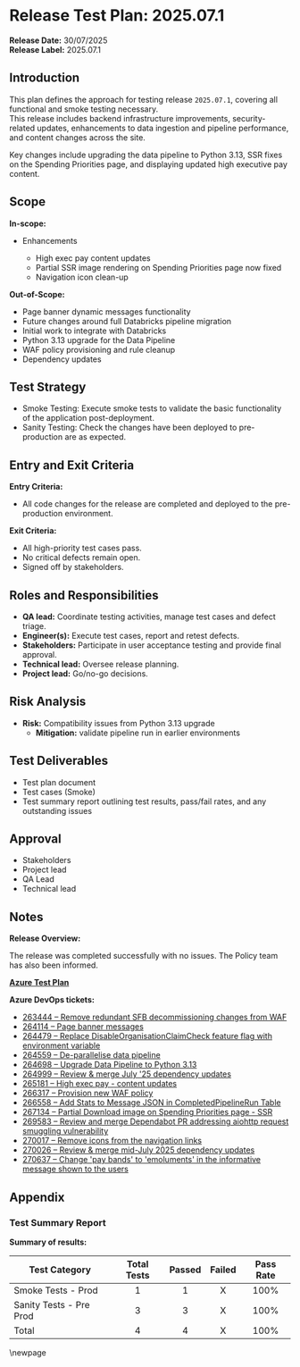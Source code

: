 ﻿# Release Test Plan: 2025.07.1

**Release Date:** 30/07/2025  
**Release Label:** 2025.07.1

## Introduction

This plan defines the approach for testing release `2025.07.1`, covering all functional and smoke testing necessary.  
This release includes backend infrastructure improvements, security-related updates, enhancements to data ingestion and pipeline performance, and content changes across the site.

Key changes include upgrading the data pipeline to Python 3.13, SSR fixes on the Spending Priorities page, and displaying updated high executive pay content.

## Scope

**In-scope:**

- Enhancements

  - High exec pay content updates
  - Partial SSR image rendering on Spending Priorities page now fixed
  - Navigation icon clean-up

**Out-of-Scope:**

- Page banner dynamic messages functionality
- Future changes around full Databricks pipeline migration
- Initial work to integrate with Databricks
- Python 3.13 upgrade for the Data Pipeline
- WAF policy provisioning and rule cleanup
- Dependency updates

## Test Strategy

- Smoke Testing: Execute smoke tests to validate the basic functionality of the application post-deployment.
- Sanity Testing: Check the changes have been deployed to pre-production are as expected.

## Entry and Exit Criteria

**Entry Criteria:**

- All code changes for the release are completed and deployed to the pre-production environment.

**Exit Criteria:**

- All high-priority test cases pass.
- No critical defects remain open.
- Signed off by stakeholders.

## Roles and Responsibilities

- **QA lead:** Coordinate testing activities, manage test cases and defect triage.
- **Engineer(s):** Execute test cases, report and retest defects.
- **Stakeholders:** Participate in user acceptance testing and provide final approval.
- **Technical lead:** Oversee release planning.
- **Project lead:** Go/no-go decisions.

## Risk Analysis

- **Risk:** Compatibility issues from Python 3.13 upgrade
  - **Mitigation:** validate pipeline run in earlier environments

## Test Deliverables

- Test plan document
- Test cases (Smoke)
- Test summary report outlining test results, pass/fail rates, and any outstanding issues

## Approval

- Stakeholders
- Project lead
- QA Lead
- Technical lead

## Notes

**Release Overview:**

The release was completed successfully with no issues. The Policy team has also been informed.

**[Azure Test Plan](https://dfe-ssp.visualstudio.com/s198-DfE-Benchmarking-service/_testPlans/define?planId=271580&suiteId=271581)**

**Azure DevOps tickets:**

- [263444 – Remove redundant SFB decommissioning changes from WAF](https://dev.azure.com/dfe-ssp/s198-DfE-Benchmarking-service/_workitems/edit/263444)
- [264114 – Page banner messages](https://dev.azure.com/dfe-ssp/s198-DfE-Benchmarking-service/_workitems/edit/264114)
- [264479 – Replace DisableOrganisationClaimCheck feature flag with environment variable](https://dev.azure.com/dfe-ssp/s198-DfE-Benchmarking-service/_workitems/edit/264479)
- [264559 – De-parallelise data pipeline](https://dev.azure.com/dfe-ssp/s198-DfE-Benchmarking-service/_workitems/edit/264559)
- [264698 – Upgrade Data Pipeline to Python 3.13](https://dev.azure.com/dfe-ssp/s198-DfE-Benchmarking-service/_workitems/edit/264698)
- [264999 – Review & merge July '25 dependency updates](https://dev.azure.com/dfe-ssp/s198-DfE-Benchmarking-service/_workitems/edit/264999)
- [265181 – High exec pay - content updates](https://dev.azure.com/dfe-ssp/s198-DfE-Benchmarking-service/_workitems/edit/265181)
- [266317 – Provision new WAF policy](https://dev.azure.com/dfe-ssp/s198-DfE-Benchmarking-service/_workitems/edit/266317)
- [266558 – Add Stats to Message JSON in CompletedPipelineRun Table](https://dev.azure.com/dfe-ssp/s198-DfE-Benchmarking-service/_workitems/edit/266558)
- [267134 – Partial Download image on Spending Priorities page - SSR](https://dev.azure.com/dfe-ssp/s198-DfE-Benchmarking-service/_workitems/edit/267134)
- [269583 – Review and merge Dependabot PR addressing aiohttp request smuggling vulnerability](https://dev.azure.com/dfe-ssp/s198-DfE-Benchmarking-service/_workitems/edit/269583)
- [270017 – Remove icons from the navigation links](https://dev.azure.com/dfe-ssp/s198-DfE-Benchmarking-service/_workitems/edit/270017)
- [270026 – Review & merge mid-July 2025 dependency updates](https://dev.azure.com/dfe-ssp/s198-DfE-Benchmarking-service/_workitems/edit/270026)
- [270637 – Change 'pay bands' to 'emoluments' in the informative message shown to the users](https://dev.azure.com/dfe-ssp/s198-DfE-Benchmarking-service/_workitems/edit/270637)

## Appendix

### Test Summary Report

**Summary of results:**

| Test Category           | Total Tests | Passed | Failed | Pass Rate |
|-------------------------|:-----------:|:------:|:------:|:---------:|
| Smoke Tests - Prod      |      1      |   1    |   X    |   100%    |
| Sanity Tests - Pre Prod |      3      |   3    |   X    |   100%    |
| Total                   |      4      |   4    |   X    |   100%    |

<!-- Leave the rest of this page blank -->
\newpage
